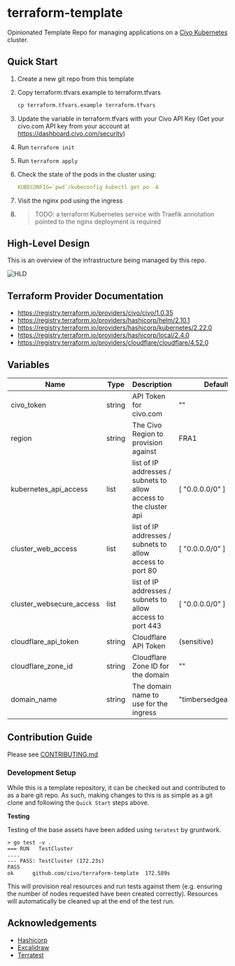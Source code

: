 # terraform-template

Opinionated Template Repo for managing applications on a [Civo Kubernetes](https://www.civo.com) cluster.

## Quick Start

1. Create a new git repo from this template

2. Copy terraform.tfvars.example to terraform.tfvars

   ```bash
   cp terraform.tfvars.example terraform.tfvars
   ```

3. Update the variable in terraform.tfvars with your Civo API Key (Get your civo.com API key from your account at https://dashboard.civo.com/security)

4. Run `terraform init`

5. Run `terraform apply`

6. Check the state of the pods in the cluster using:

   ```yaml
   KUBECONFIG=`pwd`/kubeconfig kubectl get po -A
   ```

7. Visit the nginx pod using the ingress

8. > TODO: a terraform Kubernetes service with Traefik annotation pointed to the nginx deployment is required

## High-Level Design

This is an overview of the infrastructure being managed by this repo.

![HLD](./hld.excalidraw.png)

## Terraform Provider Documentation

* https://registry.terraform.io/providers/civo/civo/1.0.35
* https://registry.terraform.io/providers/hashicorp/helm/2.10.1
* https://registry.terraform.io/providers/hashicorp/kubernetes/2.22.0
* https://registry.terraform.io/providers/hashicorp/local/2.4.0
* https://registry.terraform.io/providers/cloudflare/cloudflare/4.52.0

## Variables

| Name | Type | Description | Default |
|------|------|-------------|---------|
| civo_token | string | API Token for civo.com | "" |
| region | string | The Civo Region to provision against | FRA1 |
| kubernetes_api_access |  list | list of IP addresses / subnets to allow access to the cluster api | [ "0.0.0.0/0" ] |
| cluster_web_access | list | list of IP addresses / subnets to allow access to port 80 | [ "0.0.0.0/0" ] |
| cluster_websecure_access | list | list of IP addresses / subnets to allow access to port 443 | [ "0.0.0.0/0" ] |
| cloudflare_api_token | string | Cloudflare API Token | (sensitive) |
| cloudflare_zone_id | string | Cloudflare Zone ID for the domain | "" |
| domain_name | string | The domain name to use for the ingress | "timbersedgearb.com" |

## Contribution Guide

Please see [CONTRIBUTING.md](contributing.md)


### Development Setup

While this is a template repository, it can be checked out and contributed to
as a bare git repo. As such, making changes to this is as simple as a git clone
and following the `Quick Start` steps above.


**Testing**

Testing of the base assets have been added using `teratest`  by gruntwork.

```
> go test -v .
=== RUN   TestCluster
....
--- PASS: TestCluster (172.23s)
PASS
ok  	github.com/civo/terraform-template	172.589s
```

This will provision real resources and run tests against them (e.g. ensuring
the number of nodes requested have been created correctly). Resources will
automatically be cleaned up at the end of the test run.

## Acknowledgements

- [Hashicorp](https://www.hashicorp.com)
- [Excalidraw](https://github.com/excalidraw/excalidraw)
- [Terratest](https://terratest.gruntwork.io)